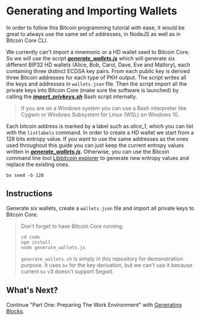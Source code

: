 # Generating and Importing Wallets

In order to follow this Bitcoin programming tutorial with ease, it would be great to always use the same set of addresses, in NodeJS as well as in Bitcoin Core CLI.

We currently can't import a mnemonic or a HD wallet seed to Bitcoin Core. So we will use the script [_**generate\_wallets.js**_](https://github.com/bitcoin-studio/Bitcoin-Programming-with-BitcoinJS/blob/master/code/generate_wallets.js) which will generate six different BIP32 HD wallets \(Alice, Bob, Carol, Dave, Eve and Mallory\), each containing three distinct ECDSA key pairs. From each public key is derived three Bitcoin addresses for each type of PKH output. The script writes all the keys and addresses in `wallets.json` file. Then the script import all the private keys into Bitcoin Core \(make sure the software is launched\) by calling the [_**import\_privkeys.sh**_](https://github.com/bitcoin-studio/Bitcoin-Programming-with-BitcoinJS/blob/master/code/import_privkeys.sh) Bash script internally.

> If you are on a Windows system you can use a Bash interpreter like Cygwin or Windows Subsystem for Linux \(WSL\) on Windows 10.

Each bitcoin address is marked by a label such as _alice\_1_, which you can list with the `listlabels` command. In order to create a HD wallet we start from a 128 bits entropy value. If you want to use the same addresses as the ones used throughout this guide you can just keep the current entropy values written in [_**generate\_wallets.js**_](https://github.com/bitcoin-studio/Bitcoin-Programming-with-BitcoinJS/blob/master/code/generate_wallets.js). Otherwise, you can use the Bitcoin command line tool [Libbitcoin explorer](https://github.com/libbitcoin/libbitcoin-explorer) to generate new entropy values and replace the existing ones.

```text
bx seed -b 128
```

## Instructions

Generate six wallets, create a `wallets.json` file and import all private keys to Bitcoin Core.

> Don't forget to have Bitcoin Core running.
>
> ```text
> cd code
> npm install
> node generate_wallets.js
> ```
>
> `generate_wallets.sh` is simply in this repository for demonstration purpose. It uses `bx` for the key derivation, but we can't use it because current `bx` v3 doesn't support Segwit.

## What's Next?

Continue "Part One: Preparing The Work Environment" with [Generating Blocks](generating_blocks.md).

